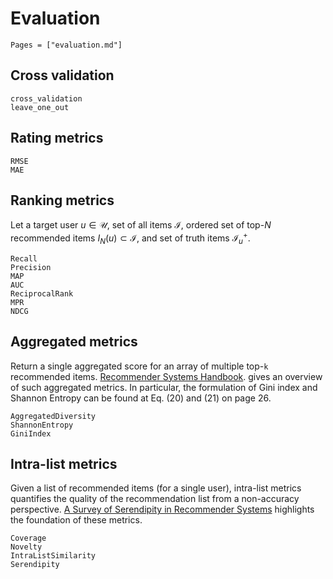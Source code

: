 # Evaluation

```@index
Pages = ["evaluation.md"]
```

## Cross validation

```@docs
cross_validation
leave_one_out
```

## Rating metrics

```@docs
RMSE
MAE
```

## Ranking metrics

Let a target user $u \in \mathcal{U}$, set of all items $\mathcal{I}$, ordered set of top-$N$ recommended items $I_N(u) \subset \mathcal{I}$, and set of truth items $\mathcal{I}^+_u$.

```@docs
Recall
Precision
MAP
AUC
ReciprocalRank
MPR
NDCG
```

## Aggregated metrics

Return a single aggregated score for an array of multiple top-``k`` recommended items. [Recommender Systems Handbook](https://www.bgu.ac.il/~shanigu/Publications/EvaluationMetrics.17.pdf). gives an overview of such aggregated metrics. In particular, the formulation of Gini index and Shannon Entropy can be found at Eq. (20) and (21) on page 26.

```@docs
AggregatedDiversity
ShannonEntropy
GiniIndex
```

## Intra-list metrics

Given a list of recommended items (for a single user), intra-list metrics quantifies the quality of the recommendation list from a non-accuracy perspective. [A Survey of Serendipity in Recommender Systems](https://dl.acm.org/doi/10.1016/j.knosys.2016.08.014) highlights the foundation of these metrics.

```@docs
Coverage
Novelty
IntraListSimilarity
Serendipity
```
